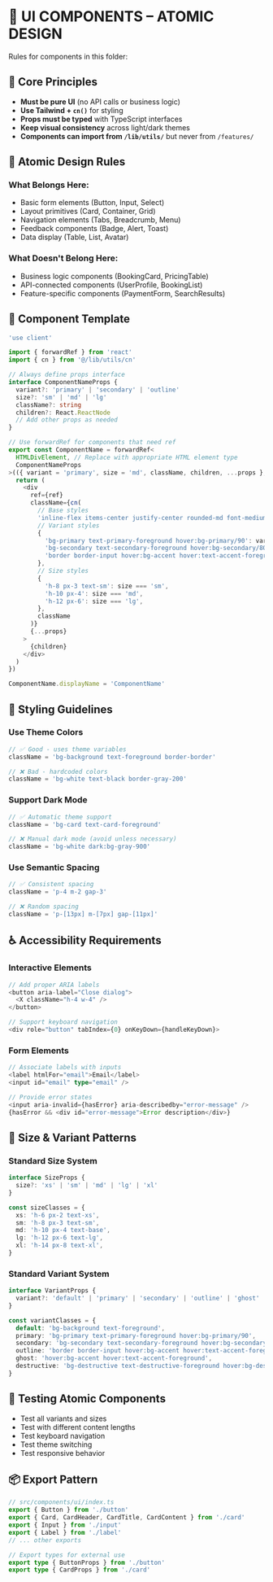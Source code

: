 # 💅 UI COMPONENTS – ATOMIC DESIGN

Rules for components in this folder:

## 🎯 Core Principles

- **Must be pure UI** (no API calls or business logic)
- **Use Tailwind + `cn()`** for styling
- **Props must be typed** with TypeScript interfaces
- **Keep visual consistency** across light/dark themes
- **Components can import from `/lib/utils/`** but never from `/features/`

## 🧩 Atomic Design Rules

### **What Belongs Here:**

- Basic form elements (Button, Input, Select)
- Layout primitives (Card, Container, Grid)
- Navigation elements (Tabs, Breadcrumb, Menu)
- Feedback components (Badge, Alert, Toast)
- Data display (Table, List, Avatar)

### **What Doesn't Belong Here:**

- Business logic components (BookingCard, PricingTable)
- API-connected components (UserProfile, BookingList)
- Feature-specific components (PaymentForm, SearchResults)

## 📝 Component Template

```typescript
'use client'

import { forwardRef } from 'react'
import { cn } from '@/lib/utils/cn'

// Always define props interface
interface ComponentNameProps {
  variant?: 'primary' | 'secondary' | 'outline'
  size?: 'sm' | 'md' | 'lg'
  className?: string
  children?: React.ReactNode
  // Add other props as needed
}

// Use forwardRef for components that need ref
export const ComponentName = forwardRef<
  HTMLDivElement, // Replace with appropriate HTML element type
  ComponentNameProps
>(({ variant = 'primary', size = 'md', className, children, ...props }, ref) => {
  return (
    <div
      ref={ref}
      className={cn(
        // Base styles
        'inline-flex items-center justify-center rounded-md font-medium transition-colors',
        // Variant styles
        {
          'bg-primary text-primary-foreground hover:bg-primary/90': variant === 'primary',
          'bg-secondary text-secondary-foreground hover:bg-secondary/80': variant === 'secondary',
          'border border-input hover:bg-accent hover:text-accent-foreground': variant === 'outline',
        },
        // Size styles
        {
          'h-8 px-3 text-sm': size === 'sm',
          'h-10 px-4': size === 'md',
          'h-12 px-6': size === 'lg',
        },
        className
      )}
      {...props}
    >
      {children}
    </div>
  )
})

ComponentName.displayName = 'ComponentName'
```

## 🎨 Styling Guidelines

### **Use Theme Colors**

```typescript
// ✅ Good - uses theme variables
className = 'bg-background text-foreground border-border'

// ❌ Bad - hardcoded colors
className = 'bg-white text-black border-gray-200'
```

### **Support Dark Mode**

```typescript
// ✅ Automatic theme support
className = 'bg-card text-card-foreground'

// ❌ Manual dark mode (avoid unless necessary)
className = 'bg-white dark:bg-gray-900'
```

### **Use Semantic Spacing**

```typescript
// ✅ Consistent spacing
className = 'p-4 m-2 gap-3'

// ❌ Random spacing
className = 'p-[13px] m-[7px] gap-[11px]'
```

## ♿ Accessibility Requirements

### **Interactive Elements**

```typescript
// Add proper ARIA labels
<button aria-label="Close dialog">
  <X className="h-4 w-4" />
</button>

// Support keyboard navigation
<div role="button" tabIndex={0} onKeyDown={handleKeyDown}>
```

### **Form Elements**

```typescript
// Associate labels with inputs
<label htmlFor="email">Email</label>
<input id="email" type="email" />

// Provide error states
<input aria-invalid={hasError} aria-describedby="error-message" />
{hasError && <div id="error-message">Error description</div>}
```

## 📏 Size & Variant Patterns

### **Standard Size System**

```typescript
interface SizeProps {
  size?: 'xs' | 'sm' | 'md' | 'lg' | 'xl'
}

const sizeClasses = {
  xs: 'h-6 px-2 text-xs',
  sm: 'h-8 px-3 text-sm',
  md: 'h-10 px-4 text-base',
  lg: 'h-12 px-6 text-lg',
  xl: 'h-14 px-8 text-xl',
}
```

### **Standard Variant System**

```typescript
interface VariantProps {
  variant?: 'default' | 'primary' | 'secondary' | 'outline' | 'ghost' | 'destructive'
}

const variantClasses = {
  default: 'bg-background text-foreground',
  primary: 'bg-primary text-primary-foreground hover:bg-primary/90',
  secondary: 'bg-secondary text-secondary-foreground hover:bg-secondary/80',
  outline: 'border border-input hover:bg-accent hover:text-accent-foreground',
  ghost: 'hover:bg-accent hover:text-accent-foreground',
  destructive: 'bg-destructive text-destructive-foreground hover:bg-destructive/90',
}
```

## 🧪 Testing Atomic Components

- Test all variants and sizes
- Test with different content lengths
- Test keyboard navigation
- Test theme switching
- Test responsive behavior

## 📦 Export Pattern

```typescript
// src/components/ui/index.ts
export { Button } from './button'
export { Card, CardHeader, CardTitle, CardContent } from './card'
export { Input } from './input'
export { Label } from './label'
// ... other exports

// Export types for external use
export type { ButtonProps } from './button'
export type { CardProps } from './card'
```
